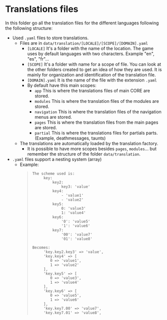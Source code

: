 # Translations files

In this folder go all the translation files for the different languages following the following structure:
-   Used `.yaml` files to store translations.
    -   Files are in `data/translation/[LOCALE]/[SCOPE]/[DOMAIN].yaml`
        -   `[LOCALE]` It's a folder with the name of the location.  The game uses by default languages with two characters. Example "en", "es", "fr"...
        -   `[SCOPE]` It's a folder with name for a scope of file. You can look at the other folders created to get an idea of how they are used. It is mainly for organization and identification of the translation file.
        -   `[DOMAIN].yaml` It is the name of the file with the extension `.yaml`
        -   By default have this main scopes:
            -   `app` This is where the translations files of main CORE are stored.
            -   `modules` This is where the translation files of the modules are stored.
            -   `navigation` This is where the translation files of the navigation menus are stored.
            -   `pages` This is where the translation files from the main pages are stored.
            -   `partial` This is where the translations files for partials parts. (Example, deathmessages, taunts)
    -   The translations are automatically loaded by the translation factory.
        -   It is possible to have more scopes besides `pages`, `modules`... but remember the structure of the folder `data/translation`.
-   `.yaml` files support a nesting system (array)
    -   Example:
        >     The scheme used is:
        >          key:
        >              key2:
        >                  key3: 'value'
        >              key4:
        >                  - 'value1'
        >                  - 'value2'
        >              key5:
        >                  0: 'value3'
        >                  1: 'value4'
        >              key6:
        >                  '0': 'value5'
        >                  '1': 'value6'
        >              key7:
        >                  '00': 'value7'
        >                  '01': 'value8'
        >
        >     Becomes:
        >          'key.key2.key3' => 'value',
        >          'key.key4' => [
        >             0 => 'value1',
        >             1 => 'value2'
        >          ],
        >          'key.key5' => [
        >             0 => 'value3',
        >             1 => 'value4'
        >          ],
        >          'key.key6' => [
        >             0 => 'value5',
        >             1 => 'value6'
        >          ],
        >          'key.key7.00' => 'value7',
        >          'key.key7.01' => 'value8',
